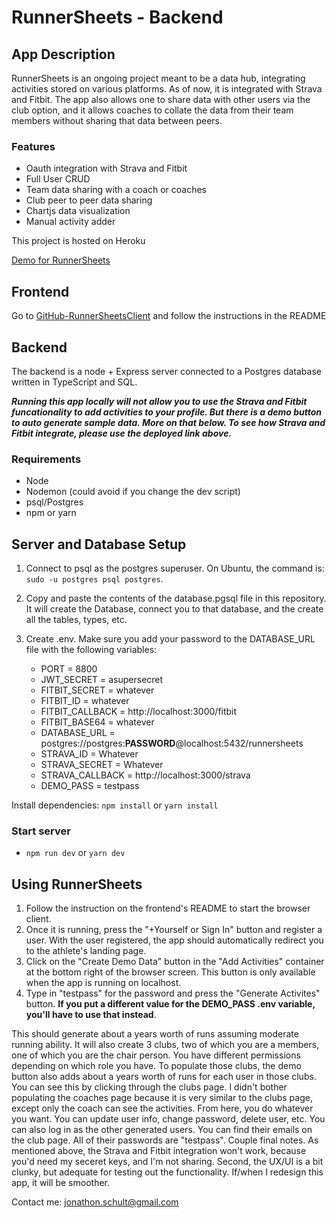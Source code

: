 # RunnerSheets - Backend

## App Description

RunnerSheets is an ongoing project meant to be a data hub, integrating activities stored on various platforms. As of now, it is integrated with Strava and Fitbit. The app also allows one to share data with other users via the club option, and it allows coaches to collate the data from their team members without sharing that data between peers.

### Features

- Oauth integration with Strava and Fitbit
- Full User CRUD
- Team data sharing with a coach or coaches
- Club peer to peer data sharing
- Chartjs data visualization
- Manual activity adder

This project is hosted on Heroku

[Demo for RunnerSheets](https://runnersheetsclient.herokuapp.com)

## Frontend

Go to [GitHub-RunnerSheetsClient](https://github.com/jonnyschult/runnersheetsClient) and follow the instructions in the README

## Backend

The backend is a node + Express server connected to a Postgres database written in TypeScript and SQL.

**_Running this app locally will not allow you to use the Strava and Fitbit funcationality to add activities to your profile. But there is a demo button to auto generate sample data. More on that below. To see how Strava and Fitbit integrate, please use the deployed link above._**

### Requirements

- Node
- Nodemon (could avoid if you change the dev script)
- psql/Postgres
- npm or yarn

## Server and Database Setup

1. Connect to psql as the postgres superuser. On Ubuntu, the command is: `sudo -u postgres psql postgres`.
2. Copy and paste the contents of the database.pgsql file in this repository. It will create the Database, connect you to that database, and the create all the tables, types, etc.
3. Create .env. Make sure you add your password to the DATABASE_URL file with the following variables:

   - PORT = 8800
   - JWT_SECRET = asupersecret
   - FITBIT_SECRET = whatever
   - FITBIT_ID = whatever
   - FITBIT_CALLBACK = http://localhost:3000/fitbit
   - FITBIT_BASE64 = whatever
   - DATABASE_URL = postgres://postgres:**PASSWORD**@localhost:5432/runnersheets
   - STRAVA_ID = Whatever
   - STRAVA_SECRET = Whatever
   - STRAVA_CALLBACK = http://localhost:3000/strava
   - DEMO_PASS = testpass

Install dependencies: `npm install` or `yarn install`

### Start server

- `npm run dev` or `yarn dev`

## Using RunnerSheets

1. Follow the instruction on the frontend's README to start the browser client.
2. Once it is running, press the "+Yourself or Sign In" button and register a user. With the user registered, the app should automatically redirect you to the athlete's landing page.
3. Click on the "Create Demo Data" button in the "Add Activities" container at the bottom right of the browser screen. This button is only available when the app is running on localhost.
4. Type in "testpass" for the password and press the "Generate Activites" button. **If you put a different value for the DEMO_PASS .env variable, you'll have to use that instead**.

This should generate about a years worth of runs assuming moderate running ability. It will also create 3 clubs, two of which you are a members, one of which you are the chair person. You have different permissions depending on which role you have. To populate those clubs, the demo button also adds about a years worth of runs for each user in those clubs. You can see this by clicking through the clubs page. I didn't bother populating the coaches page because it is very similar to the clubs page, except only the coach can see the activities.
From here, you do whatever you want. You can update user info, change password, delete user, etc. You can also log in as the other generated users. You can find their emails on the club page. All of their passwords are "testpass".
Couple final notes. As mentioned above, the Strava and Fitbit integration won't work, because you'd need my seceret keys, and I'm not sharing. Second, the UX/UI is a bit clunky, but adequate for testing out the functionality. If/when I redesign this app, it will be smoother.

Contact me: jonathon.schult@gmail.com
